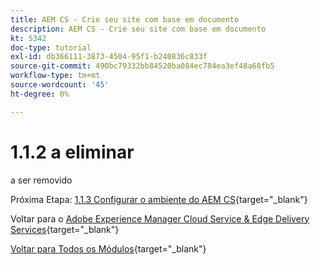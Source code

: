 ```yaml
---
title: AEM CS - Crie seu site com base em documento
description: AEM CS - Crie seu site com base em documento
kt: 5342
doc-type: tutorial
exl-id: db366111-3873-4504-95f1-b240836c833f
source-git-commit: 490bc79332bb84520ba084ec784ea3ef48a68fb5
workflow-type: tm+mt
source-wordcount: '45'
ht-degree: 0%

---
```


# 1.1.2 a eliminar

a ser removido

Próxima Etapa: [1.1.3 Configurar o ambiente do AEM CS](./ex3.md){target="_blank"}

Voltar para o [Adobe Experience Manager Cloud Service &amp; Edge Delivery Services](./aemcs.md){target="_blank"}

[Voltar para Todos os Módulos](./../../../overview.md){target="_blank"}
